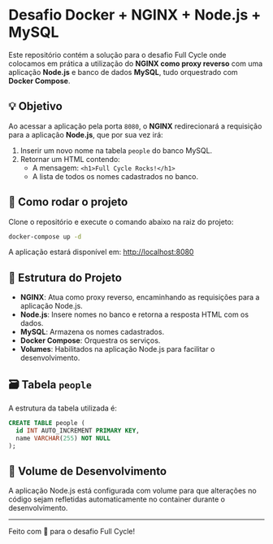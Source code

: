 # Desafio Docker + NGINX + Node.js + MySQL

Este repositório contém a solução para o desafio Full Cycle onde colocamos em prática a utilização do **NGINX como proxy reverso** com uma aplicação **Node.js** e banco de dados **MySQL**, tudo orquestrado com **Docker Compose**.

## 💡 Objetivo

Ao acessar a aplicação pela porta `8080`, o **NGINX** redirecionará a requisição para a aplicação **Node.js**, que por sua vez irá:

1. Inserir um novo nome na tabela `people` do banco MySQL.
2. Retornar um HTML contendo:
   - A mensagem: `<h1>Full Cycle Rocks!</h1>`
   - A lista de todos os nomes cadastrados no banco.

## 🚀 Como rodar o projeto

Clone o repositório e execute o comando abaixo na raiz do projeto:

```bash
docker-compose up -d
```

A aplicação estará disponível em: [http://localhost:8080](http://localhost:8080)

## 🧱 Estrutura do Projeto

- **NGINX**: Atua como proxy reverso, encaminhando as requisições para a aplicação Node.js.
- **Node.js**: Insere nomes no banco e retorna a resposta HTML com os dados.
- **MySQL**: Armazena os nomes cadastrados.
- **Docker Compose**: Orquestra os serviços.
- **Volumes**: Habilitados na aplicação Node.js para facilitar o desenvolvimento.

## 🗃️ Tabela `people`

A estrutura da tabela utilizada é:

```sql
CREATE TABLE people (
  id INT AUTO_INCREMENT PRIMARY KEY,
  name VARCHAR(255) NOT NULL
);
```

## 📁 Volume de Desenvolvimento

A aplicação Node.js está configurada com volume para que alterações no código sejam refletidas automaticamente no container durante o desenvolvimento.

---

Feito com 💜 para o desafio Full Cycle!
